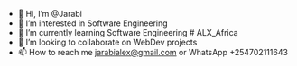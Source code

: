 - 👋 Hi, I’m @Jarabi
- 👀 I’m interested in Software Engineering
- 🌱 I’m currently learning Software Engineering # ALX_Africa
- 💞️ I’m looking to collaborate on WebDev projects
- 📫 How to reach me jarabialex@gmail.com or WhatsApp +254702111643

<!---
Jarabi/Jarabi is a ✨ special ✨ repository because its `README.md` (this file) appears on your GitHub profile.
You can click the Preview link to take a look at your changes.
--->
